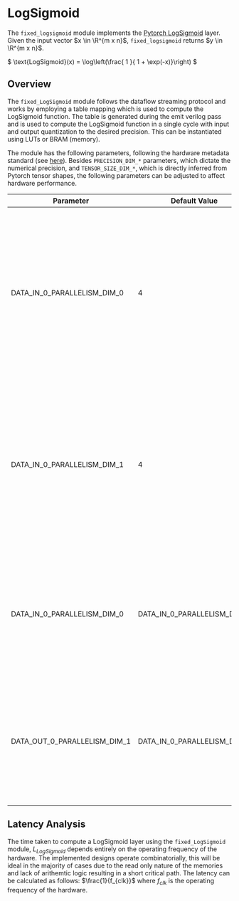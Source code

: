 # LogSigmoid

The `fixed_logsigmoid` module implements the [Pytorch LogSigmoid](https://pytorch.org/docs/stable/generated/torch.nn.LogSigmoid.html) layer. Given the input vector $x \in \R^{m x n}$, `fixed_logsigmoid` returns $y \in \R^{m x n}$. 

$
\text{LogSigmoid}(x) = \log\left(\frac{ 1 }{ 1 + \exp(-x)}\right)
$
## Overview

The `fixed_LogSigmoid` module follows the dataflow streaming protocol and works by employing a table mapping which is used to compute the LogSigmoid function. The table is generated during the emit verilog pass and is used to compute the LogSigmoid function in a single cycle with input and output quantization to the desired precision. This can be instantiated using LUTs or BRAM (memory).

The module has the following parameters, following the hardware metadata standard (see [here](https://deepwok.github.io/mase/modules/api/analysis/add_metadata.html#add-hardware-metadata-analysis-pass)). Besides `PRECISION_DIM_*` parameters, which dictate the numerical precision, and `TENSOR_SIZE_DIM_*`, which is directly inferred from Pytorch tensor shapes, the following parameters can be adjusted to affect hardware performance.

| Parameter                    	| Default Value            	| Definition                                                                                                                                                                                                                                     	|
|------------------------------	|--------------------------	|------------------------------------------------------------------------------------------------------------------------------------------------------------------------------------------------------------------------------------------------	|
| DATA_IN_0_PARALLELISM_DIM_0  	| 4                        	| Number of elements per transaction at the input interface. Impacts the area usage by increasing the required FIFO length (only required with different input and output parallelisms)                                                                   |
| DATA_IN_0_PARALLELISM_DIM_1  	| 4                        	| Number of elements per transaction at the input interface. Impacts the area usage by increasing the required FIFO length (only required with different input and output parallelisms)                                                                      |
| DATA_IN_0_PARALLELISM_DIM_0  	| DATA_IN_0_PARALLELISM_DIM_0                        	| Number of elements per transaction at the output interface, this is what controls the number of read-only memories or LUTs that are instantiated.                                                                    |
| DATA_OUT_0_PARALLELISM_DIM_1       	| DATA_IN_0_PARALLELISM_DIM_1 	| Number of elements per transaction at the output interface, this is what controls the number of read-only memories or LUTs that are instantiated.                                                                                                                                     

## <a name="latency_analaysis"></a> Latency Analysis

The time taken to compute a LogSigmoid layer using the `fixed_LogSigmoid` module, $L_{LogSigmoid}$ depends entirely on the operating frequency of the hardware. The implemented designs operate combinatorially, this will be ideal in the majority of cases due to the read only nature of the memories and lack of arithemtic logic resulting in a short critical path. The latency can be calculated as follows: $\frac{1}{f_{clk}}$ where $f_{clk}$ is the operating frequency of the hardware.
